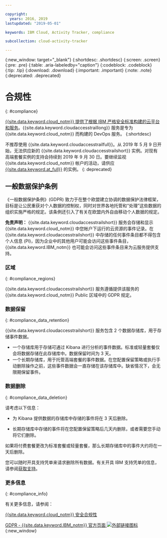 ```yaml
---

copyright:
  years: 2016, 2019
lastupdated: "2019-05-01"

keywords: IBM Cloud, Activity Tracker, compliance

subcollection: cloud-activity-tracker

---
```


{:new_window: target="_blank"}
{:shortdesc: .shortdesc}
{:screen: .screen}
{:pre: .pre}
{:table: .aria-labeledby="caption"}
{:codeblock: .codeblock}
{:tip: .tip}
{:download: .download}
{:important: .important}
{:note: .note}
{:deprecated: .deprecated}


# 合规性
{: #compliance}

[{{site.data.keyword.cloud_notm}} 提供了根据 IBM 严格安全标准构建的云平台和服务](/docs/overview?topic=overview-security#compliance)。{{site.data.keyword.cloudaccesstraillong}} 服务是专为 {{site.data.keyword.cloud_notm}} 而构建的 DevOps 服务。
{:shortdesc}

不推荐使用 {{site.data.keyword.cloudaccesstrailfull}}。从 2019 年 5 月 9 日开始，无法供应新的 {{site.data.keyword.cloudaccesstrailshort}} 实例。对现有高端套餐实例的支持会持续到 2019 年 9 月 30 日。要继续监视 {{site.data.keyword.cloud_notm}} 帐户的活动，请供应 [{{site.data.keyword.at_full}}](/docs/services/Activity-Tracker-with-LogDNA?topic=logdnaat-getting-started#getting-started) 的实例。
{: deprecated}

## 一般数据保护条例

《一般数据保护条例》(GDPR) 致力于在整个欧盟建立协调的数据保护法律框架，目标是让公民重获对个人数据的控制权，同时对世界各地托管和“处理”这些数据的组织实施严格的规定。该条例还引入了有关在欧盟内外自由移动个人数据的规定。 

**免责声明：** {{site.data.keyword.cloudaccesstrailshort}} 服务会存储和显示 {{site.data.keyword.cloud_notm}} 中您帐户下运行的云资源的事件记录。在 {{site.data.keyword.cloudaccesstrailshort}} 中存储的任何事件条目都不得包含个人信息 (PI)，因为企业中的其他用户可能会访问这些事件条目，{{site.data.keyword.IBM_notm}} 也可能会访问这些事件条目来为云服务提供支持。

### 区域
{: #compliance_regions}

{{site.data.keyword.cloudaccesstrailshort}} 服务遵循提供该服务的 {{site.data.keyword.cloud_notm}} Public 区域中的 GDPR 规定。


### 数据保留
{: #compliance_data_retention}

{{site.data.keyword.cloudaccesstrailshort}} 服务包含 2 个数据存储库，用于存储事件数据。 

* 一个存储库用于存储可通过 Kibana 进行分析的事件数据。标准或轻量套餐仅会将数据存储在此存储库中。数据保留时间为 3 天。
* 一个长期存储库，用于托管高端套餐的事件数据。在您配置保留策略或执行手动删除操作之前，这些事件数据会一直存储在该存储库中。缺省情况下，会无限期保留事件。


### 数据删除
{: #compliance_data_deletion}

请考虑以下信息：

* 为 Kibana 提供数据的存储库中存储的事件将在 3 天后删除。

* 长期存储库中存储的事件将在您配置保留策略后几天内删除，或者需要您手动将它们删除。 



如果将付费套餐更改为标准套餐或轻量套餐，那么长期存储库中的事件大约将在一天后删除。

您可以随时开具支持凭单来请求删除所有数据。有关开具 IBM 支持凭单的信息，请参阅[获取支持](/docs/get-support?topic=get-support-getting-customer-support#getting-customer-support)。



### 更多信息
{: #compliance_info}

有关更多信息，请参阅：

[{{site.data.keyword.cloud_notm}} 安全合规性](/docs/overview?topic=overview-security#compliance)

[GDPR - {{site.data.keyword.IBM_notm}} 官方页面 ![外部链接图标](../../icons/launch-glyph.svg "外部链接图标")](https://www.ibm.com/data-responsibility/gdpr/){:new_window}



